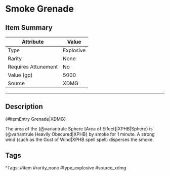 # Smoke Grenade

## Item Summary

| Attribute            | Value                        |
|----------------------|------------------------------|
| Type                 | Explosive |
| Rarity               | None             |
| Requires Attunement  | No                |
| Value (gp)           | 5000    |
| Source               | XDMG |

---

## Description

{#itemEntry Grenade|XDMG}

The area of the {@variantrule Sphere [Area of Effect]|XPHB|Sphere} is {@variantrule Heavily Obscured|XPHB} by smoke for 1 minute. A strong wind (such as the Gust of Wind|XPHB spell spell) disperses the smoke.

## Tags

^Tags: #item #rarity_none #type_explosive #source_xdmg